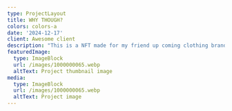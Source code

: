 ```yaml
---
type: ProjectLayout
title: WHY THOUGH?
colors: colors-a
date: '2024-12-17'
client: Awesome client
description: "This is a NFT made for my friend up coming clothing brand there is 2 secret ones \U0001F92B"
featuredImage:
  type: ImageBlock
  url: /images/1000000065.webp
  altText: Project thumbnail image
media:
  type: ImageBlock
  url: /images/1000000065.webp
  altText: Project image
---
```



